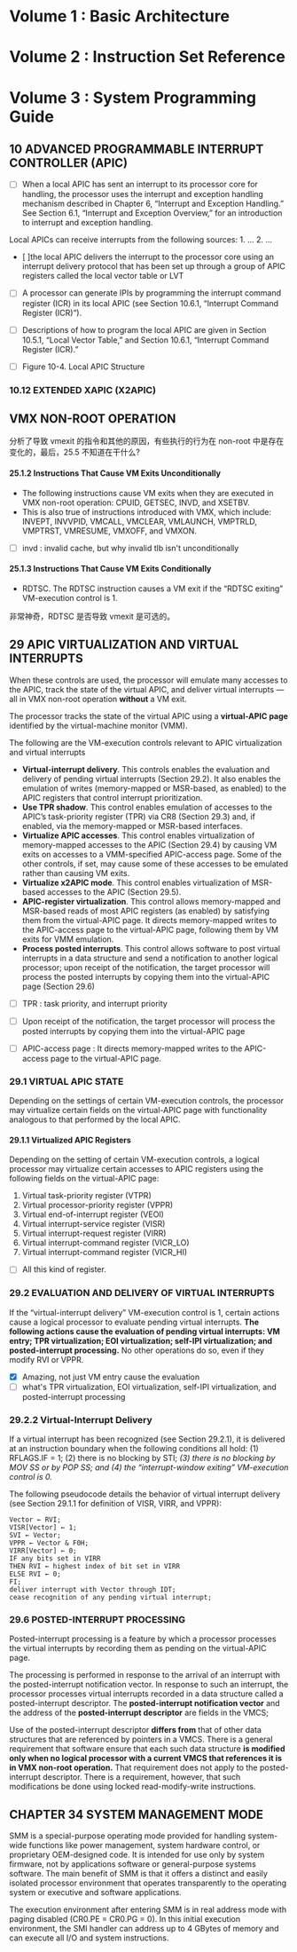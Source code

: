 # Volume 1 : Basic Architecture

# Volume 2 : Instruction Set Reference

# Volume 3 : System Programming Guide

## 10 ADVANCED PROGRAMMABLE INTERRUPT CONTROLLER (APIC)
- [ ] When a local APIC has sent an interrupt to its processor core for handling, the processor uses the interrupt and
exception handling mechanism described in Chapter 6, “Interrupt and Exception Handling.” See Section 6.1, “Interrupt and Exception Overview,” for an introduction to interrupt and exception handling.

Local APICs can receive interrupts from the following sources: 1. ...
2. ...

- [ ]the local APIC delivers the interrupt to the processor core using an interrupt delivery protocol that has been set up through a group of APIC registers called the local vector table or LVT

- [ ] A processor can generate IPIs by programming the interrupt command register (ICR) in its local APIC (see Section 10.6.1, “Interrupt Command Register (ICR)”).


- [ ] Descriptions of how to program the local APIC are given in Section 10.5.1, “Local Vector Table,” and Section 10.6.1, “Interrupt Command Register (ICR).”


- [ ] Figure 10-4. Local APIC Structure

### 10.12 EXTENDED XAPIC (X2APIC)

## VMX NON-ROOT OPERATION
分析了导致 vmexit 的指令和其他的原因，有些执行的行为在 non-root 中是存在变化的，最后，25.5 不知道在干什么?

#### 25.1.2 Instructions That Cause VM Exits Unconditionally
- The following instructions cause VM exits when they are executed in VMX non-root operation: CPUID, GETSEC, INVD, and XSETBV.
- This is also true of instructions introduced with VMX, which include: INVEPT, INVVPID, VMCALL, VMCLEAR, VMLAUNCH, VMPTRLD, VMPTRST, VMRESUME, VMXOFF, and VMXON.

- [ ] invd : invalid cache, but why invalid tlb isn't unconditionally

#### 25.1.3 Instructions That Cause VM Exits Conditionally
- RDTSC. The RDTSC instruction causes a VM exit if the “RDTSC exiting” VM-execution control is 1.

非常神奇，RDTSC 是否导致 vmexit 是可选的。

## 29 APIC VIRTUALIZATION AND VIRTUAL INTERRUPTS
When these controls are used, the processor will emulate many accesses to the APIC, track the state of the virtual
APIC, and deliver virtual interrupts — all in VMX non-root operation **without** a VM exit.

The processor tracks the state of the virtual APIC using a **virtual-APIC page** identified by the virtual-machine monitor (VMM).

The following are the VM-execution controls relevant to APIC virtualization and virtual interrupts

- **Virtual-interrupt delivery**. This controls enables the evaluation and delivery of pending virtual interrupts
(Section 29.2). It also enables the emulation of writes (memory-mapped or MSR-based, as enabled) to the
APIC registers that control interrupt prioritization.
- **Use TPR shadow**. This control enables emulation of accesses to the APIC’s task-priority register (TPR) via CR8
(Section 29.3) and, if enabled, via the memory-mapped or MSR-based interfaces.
- **Virtualize APIC accesses**. This control enables virtualization of memory-mapped accesses to the APIC
(Section 29.4) by causing VM exits on accesses to a VMM-specified APIC-access page. Some of the other
controls, if set, may cause some of these accesses to be emulated rather than causing VM exits.
- **Virtualize x2APIC mode**. This control enables virtualization of MSR-based accesses to the APIC (Section
29.5).
- **APIC-register virtualization**. This control allows memory-mapped and MSR-based reads of most APIC
registers (as enabled) by satisfying them from the virtual-APIC page. It directs memory-mapped writes to the
APIC-access page to the virtual-APIC page, following them by VM exits for VMM emulation.
- **Process posted interrupts**. This control allows software to post virtual interrupts in a data structure and send
a notification to another logical processor; upon receipt of the notification, the target processor will process the
posted interrupts by copying them into the virtual-APIC page (Section 29.6)

- [ ] TPR : task priority, and interrupt priority
- [ ] Upon receipt of the notification, the target processor will process the posted interrupts by copying them into the virtual-APIC page
- [ ] APIC-access page : It directs memory-mapped writes to the APIC-access page to the virtual-APIC page.


### 29.1 VIRTUAL APIC STATE
Depending on the settings of certain VM-execution controls, the processor may virtualize certain fields on the virtual-APIC page with functionality analogous to that performed by the local APIC.

#### 29.1.1 Virtualized APIC Registers
Depending on the setting of certain VM-execution controls, a logical processor may virtualize certain accesses to
APIC registers using the following fields on the virtual-APIC page:
1. Virtual task-priority register (VTPR)
2. Virtual processor-priority register (VPPR)
3. Virtual end-of-interrupt register (VEOI)
4. Virtual interrupt-service register (VISR)
5. Virtual interrupt-request register (VIRR)
6. Virtual interrupt-command register (VICR_LO)
7. Virtual interrupt-command register (VICR_HI)

- [ ] All this kind of register.
### 29.2 EVALUATION AND DELIVERY OF VIRTUAL INTERRUPTS
If the “virtual-interrupt delivery” VM-execution control is 1, certain actions cause a logical processor to evaluate pending virtual interrupts.
**The following actions cause the evaluation of pending virtual interrupts: VM entry; TPR virtualization; EOI virtualization; self-IPI virtualization; and posted-interrupt processing.**
No other operations do so, even if they modify RVI or VPPR.

- [x] Amazing, not just VM entry cause the evaluation
- [ ] what's TPR virtualization, EOI virtualization, self-IPI virtualization, and posted-interrupt processing

### 29.2.2 Virtual-Interrupt Delivery
If a virtual interrupt has been recognized (see Section 29.2.1), it is delivered at an instruction boundary when the
following conditions all hold:
(1) RFLAGS.IF = 1;
(2) there is no blocking by STI;
*(3) there is no blocking by MOV SS or by POP SS; and*
*(4) the “interrupt-window exiting” VM-execution control is 0.*

The following pseudocode details the behavior of virtual interrupt delivery (see Section 29.1.1 for definition of VISR, VIRR, and VPPR):
```
Vector ← RVI;
VISR[Vector] ← 1;
SVI ← Vector;
VPPR ← Vector & F0H;
VIRR[Vector] ← 0;
IF any bits set in VIRR
THEN RVI ← highest index of bit set in VIRR
ELSE RVI ← 0;
FI;
deliver interrupt with Vector through IDT;
cease recognition of any pending virtual interrupt;
```

### 29.6 POSTED-INTERRUPT PROCESSING
Posted-interrupt processing is a feature by which a processor processes the virtual interrupts by recording them as pending on the virtual-APIC page.

The processing is performed in response to the arrival of an interrupt with the posted-interrupt notification vector.
In response to such an interrupt, the processor processes virtual interrupts recorded in a data structure called a
posted-interrupt descriptor. The **posted-interrupt notification vector** and the address of the **posted-interrupt descriptor** are fields in the VMCS;

Use of the posted-interrupt descriptor **differs from** that of other data structures that are referenced by pointers in
a VMCS. There is a general requirement that software ensure that each such data structure **is modified only when
no logical processor with a current VMCS that references it is in VMX non-root operation.** That requirement does
not apply to the posted-interrupt descriptor. There is a requirement, however, that such modifications be done
using locked read-modify-write instructions.

## CHAPTER 34 SYSTEM MANAGEMENT MODE
SMM is a special-purpose operating mode provided for handling system-wide functions like power management, system hardware control, or proprietary OEM-designed code.
It is intended for use only by system firmware, not by applications software or general-purpose systems software.
The main benefit of SMM is that it offers a distinct and easily isolated processor environment that operates transparently to the operating system or executive and software applications.

The execution environment after entering SMM is in real address mode with paging disabled (CR0.PE = CR0.PG = 0). In this initial execution environment, the SMI handler
can address up to 4 GBytes of memory and can execute all I/O and system instructions.
